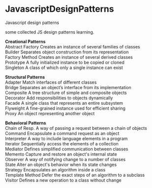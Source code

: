 JavascriptDesignPatterns
========================

Javascript design patterns

some collected JS design patterns learning.


  <b>Creational Patterns</b> <br>
  Abstract Factory	  Creates an instance of several families of classes<br>
  Builder	  Separates object construction from its representation<br>
  Factory Method	  Creates an instance of several derived classes<br>
  Prototype	  A fully initialized instance to be copied or cloned<br>
  Singleton	  A class of which only a single instance can exist<br>

  <b>Structural Patterns</b><br>
  Adapter	  Match interfaces of different classes<br>
  Bridge	  Separates an object’s interface from its implementation<br>
  Composite	  A tree structure of simple and composite objects<br>
  Decorator	  Add responsibilities to objects dynamically<br>
  Facade	  A single class that represents an entire subsystem<br>
  Flyweight	  A fine-grained instance used for efficient sharing<br>
  Proxy	  An object representing another object<br>

  <b>Behavioral Patterns</b><br>
  Chain of Resp.	  A way of passing a request between a chain of objects<br>
  Command	  Encapsulate a command request as an object<br>
  Interpreter	  A way to include language elements in a program<br>
  Iterator	  Sequentially access the elements of a collection<br>
  Mediator	  Defines simplified communication between classes<br>
  Memento	  Capture and restore an object's internal state<br>
  Observer	  A way of notifying change to a number of classes<br>
  State	  Alter an object's behavior when its state changes<br>
  Strategy	  Encapsulates an algorithm inside a class<br>
  Template Method	  Defer the exact steps of an algorithm to a subclass<br>
  Visitor	  Defines a new operation to a class without change<br>
